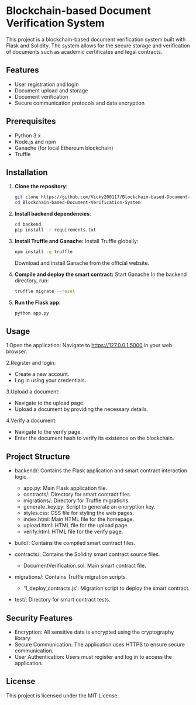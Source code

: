 # Blockchain-based Document Verification System

This project is a blockchain-based document verification system built with Flask and Solidity. The system allows for the secure storage and verification of documents such as academic certificates and legal contracts.

## Features

- User registration and login
- Document upload and storage
- Document verification
- Secure communication protocols and data encryption

## Prerequisites

- Python 3.x
- Node.js and npm
- Ganache (for local Ethereum blockchain)
- Truffle

## Installation

1. **Clone the repository**:
   ```sh
   git clone https://github.com/Vicky200117/Blockchain-based-Document-Verification-System.git
   cd Blockchain-based-Document-Verification-System
   ```
2. **Install backend dependencies**:
   ```sh
   cd backend
   pip install -r requirements.txt
   ```
3. **Install Truffle and Ganache:**
       Install Truffle globally:
   ```sh
   npm install -g truffle
   ```
     Download and install Ganache from the official website.
4. **Compile and deploy the smart contract:**
          Start Ganache
          In the backend directory, run:
   ```sh
   truffle migrate --reset
   ```

5. **Run the Flask app**:
    ```sh
    python app.py
    ```
## Usage
1.Open the application:
  Navigate to https://127.0.0.1:5000 in your web browser.

2.Register and login:
  - Create a new account.
  - Log in using your credentials.

3.Upload a document:
  - Navigate to the upload page.
  - Upload a document by providing the necessary details.

4.Verify a document:
  - Navigate to the verify page.
  - Enter the document hash to verify its existence on the blockchain.

## Project Structure
- backend/: Contains the Flask application and smart contract interaction logic.
  
  - app.py: Main Flask application file.
  - contracts/: Directory for smart contract files.
  - migrations/: Directory for Truffle migrations.
  - generate_key.py: Script to generate an encryption key.
  - styles.css: CSS file for styling the web pages.
  - index.html: Main HTML file for the homepage.
  - upload.html: HTML file for the upload page.
  - verify.html: HTML file for the verify page.
    
- build/: Contains the compiled smart contract files.
  
- contracts/: Contains the Solidity smart contract source files.
  - DocumentVerification.sol: Main smart contract file.

- migrations/: Contains Truffle migration scripts.
  - '1_deploy_contracts.js': Migration script to deploy the smart contract.

- test/: Directory for smart contract tests.

## Security Features
- Encryption: All sensitive data is encrypted using the cryptography library.
- Secure Communication: The application uses HTTPS to ensure secure communication.
- User Authentication: Users must register and log in to access the application.

## License
   This project is licensed under the MIT License.
